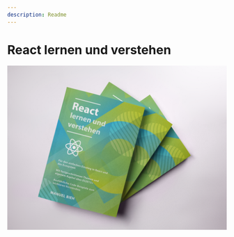 ```yaml
---
description: Readme
---
```


# React lernen und verstehen

![](.gitbook/assets/books-mockup-lying-on-a-white-surface-a17401.png)

